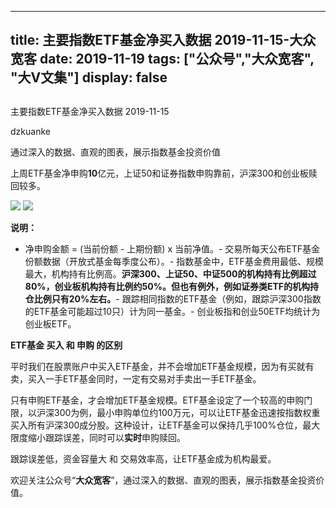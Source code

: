 
---
title:   主要指数ETF基金净买入数据 2019-11-15-大众宽客
date: 2019-11-19
tags: ["公众号","大众宽客", "大V文集"]
display: false
---


## 



主要指数ETF基金净买入数据 2019-11-15




dzkuanke




通过深入的数据、直观的图表，展示指数基金投资价值


上周ETF基金净申购**10**亿元，上证50和证券指数申购靠前，沪深300和创业板赎回较多。



<img class="rich_pages js_insertlocalimg" data-ratio="1.2981220657276995" data-s="300,640" src="https://mmbiz.qpic.cn/mmbiz_png/PKw3FQPmhIg48Wu20xBOukp1hIia7oLnkiad9RZIM3pFyDiaS5Ldgsv4tp3zIUomFfJ2W8kLbxD2PGselvTia7xS0g/640?wx_fmt=png" data-type="png" data-w="852" style=""/>

<img class="rich_pages js_insertlocalimg" data-ratio="1.255079006772009" data-s="300,640" src="https://mmbiz.qpic.cn/mmbiz_png/PKw3FQPmhIg48Wu20xBOukp1hIia7oLnkiaZorpXfml3rOqevcaY4EvM3UJppGVuWJjmkaQ6fROm5qWmdALZJbBQ/640?wx_fmt=png" data-type="png" data-w="886" style=""/>

**说明：**
- 净申购金额 = (当前份额 - 上期份额) x 当前净值。- 交易所每天公布ETF基金份额数据（开放式基金每季度公布）。- 指数基金中，ETF基金费用最低、规模最大，机构持有比例高。**沪深300、上证50、中证500的机构持有比例超过80%，创业板机构持有比例约50%。但也有例外，例如证券类ETF的机构持仓比例只有20%左右。**- 跟踪相同指数的ETF基金（例如，跟踪沪深300指数的ETF基金可能超过10只）计为同一基金。- 创业板指和创业50ETF均统计为创业板ETF。






**ETF基金 买入 和 申购 的区别**



平时我们在股票账户中买入ETF基金，并不会增加ETF基金规模，因为有买就有卖，买入一手ETF基金同时，一定有交易对手卖出一手ETF基金。



只有申购ETF基金，才会增加ETF基金规模。ETF基金设定了一个较高的申购门限，以沪深300为例，最小申购单位约100万元，可以让ETF基金迅速按指数权重买入所有沪深300成分股。这种设计，让ETF基金可以保持几乎100%仓位，最大限度缩小跟踪误差，同时可以**实时**申购赎回。



跟踪误差低，资金容量大&nbsp;和 交易效率高，让ETF基金成为机构最爱。





欢迎关注公众号“**大众宽客**”，通过深入的数据、直观的图表，展示指数基金投资价值。








